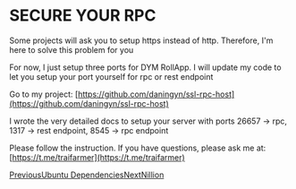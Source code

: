 # SECURE YOUR RPC

Some projects will ask you to setup https instead of http. Therefore, I'm here to solve this problem for you

For now, I just setup three ports for DYM RollApp. I will update my code to let you setup your port yourself for rpc or rest endpoint

Go to my project: [https://github.com/daningyn/ssl-rpc-host](https://github.com/daningyn/ssl-rpc-host)

I wrote the very detailed docs to setup your server with ports 26657 -> rpc, 1317 -> rest endpoint, 8545 -> rpc endpoint

Please follow the instruction. If you have questions, please ask me at: [https://t.me/traifarmer](https://t.me/traifarmer)

[PreviousUbuntu Dependencies](broken-reference)[NextNillion](broken-reference)

